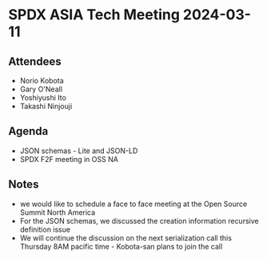 # SPDX ASIA Tech Meeting 2024-03-11

## Attendees
* Norio Kobota
* Gary O'Neall
* Yoshiyushi Ito
* Takashi Ninjouji

## Agenda
- JSON schemas - Lite and JSON-LD
- SPDX F2F meeting in OSS NA

## Notes
- we would like to schedule a face to face meeting at the Open Source Summit North America
- For the JSON schemas, we discussed the creation information recursive definition issue
- We will continue the discussion on the next serialization call this Thursday 8AM pacific time - Kobota-san plans to join the call

